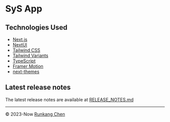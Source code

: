 # SyS App

## Technologies Used

- [Next.js](https://nextjs.org/)
- [NextUI](https://nextui.org)
- [Tailwind CSS](https://tailwindcss.com)
- [Tailwind Variants](https://tailwind-variants.org)
- [TypeScript](https://www.typescriptlang.org)
- [Framer Motion](https://www.framer.com/motion)
- [next-themes](https://github.com/pacocoursey/next-themes)

## Latest release notes
The latest release notes are available at [RELEASE_NOTES.md](./RELEASE_NOTES.md)

<hr />

© 2023-Now [Runkang Chen](https://sysrunkang.sysapp.org)